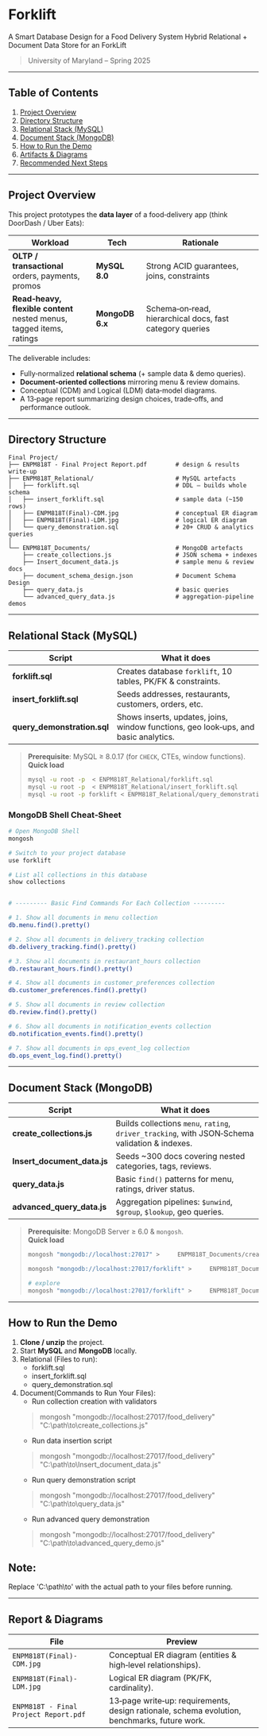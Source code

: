 # Forklift
 A Smart Database Design for a Food Delivery System
Hybrid Relational + Document Data Store for an ForkLift
> University of Maryland – Spring 2025  

---

## Table of Contents
1. [Project Overview](#project-overview)  
2. [Directory Structure](#directory-structure)  
3. [Relational Stack (MySQL)](#relational-stack-mysql)  
4. [Document Stack (MongoDB)](#document-stack-mongodb)  
5. [How to Run the Demo](#how-to-run-the-demo)  
6. [Artifacts & Diagrams](#artifacts--diagrams)  
7. [Recommended Next Steps](#recommended-next-steps)

---

## Project Overview
This project prototypes the **data layer** of a food‑delivery app (think DoorDash / Uber Eats):

| Workload | Tech | Rationale |
|----------|------|-----------|
| **OLTP / transactional**<br>orders, payments, promos | **MySQL 8.0** | Strong ACID guarantees, joins, constraints |
| **Read‑heavy, flexible content**<br>nested menus, tagged items, ratings | **MongoDB 6.x** | Schema‑on‑read, hierarchical docs, fast category queries |

The deliverable includes:
* Fully‑normalized **relational schema** (+ sample data & demo queries).  
* **Document‑oriented collections** mirroring menu & review domains.  
* Conceptual (CDM) and Logical (LDM) data‑model diagrams.  
* A 13‑page report summarizing design choices, trade‑offs, and performance outlook.

---

## Directory Structure
```
Final Project/
├── ENPM818T - Final Project Report.pdf        # design & results write‑up
├── ENPM818T_Relational/                       # MySQL artefacts
│   ├── forklift.sql                           # DDL – builds whole schema
│   ├── insert_forklift.sql                    # sample data (~150 rows)
│   ├── ENPM818T(Final)-CDM.jpg                # conceptual ER diagram
│   ├── ENPM818T(Final)-LDM.jpg                # logical ER diagram
│   └── query_demonstration.sql                # 20+ CRUD & analytics queries
│            
└── ENPM818T_Documents/                        # MongoDB artefacts
    ├── create_collections.js                  # JSON schema + indexes
    ├── Insert_document_data.js                # sample menu & review docs
    ├── document_schema_design.json            # Document Schema Design
    ├── query_data.js                          # basic queries
    └── advanced_query_data.js                 # aggregation‑pipeline demos
```

---

## Relational Stack (MySQL)

| Script | What it does |
|--------|--------------|
| **forklift.sql** | Creates database `forklift`, 10 tables, PK/FK & constraints. |
| **insert_forklift.sql** | Seeds addresses, restaurants, customers, orders, etc. |
| **query_demonstration.sql** | Shows inserts, updates, joins, window functions, geo look‑ups, and basic analytics. |

> **Prerequisite**: MySQL ≥ 8.0.17 (for `CHECK`, CTEs, window functions).  
> **Quick load**  
> ```bash
> mysql -u root -p  < ENPM818T_Relational/forklift.sql
> mysql -u root -p  < ENPM818T_Relational/insert_forklift.sql
> mysql -u root -p forklift < ENPM818T_Relational/query_demonstration.sql
> ```
### MongoDB Shell Cheat‑Sheet

```bash
# Open MongoDB Shell
mongosh

# Switch to your project database
use forklift

# List all collections in this database
show collections


# --------- Basic Find Commands For Each Collection ---------

# 1. Show all documents in menu collection
db.menu.find().pretty()

# 2. Show all documents in delivery_tracking collection
db.delivery_tracking.find().pretty()

# 3. Show all documents in restaurant_hours collection
db.restaurant_hours.find().pretty()

# 4. Show all documents in customer_preferences collection
db.customer_preferences.find().pretty()

# 5. Show all documents in review collection
db.review.find().pretty()

# 6. Show all documents in notification_events collection
db.notification_events.find().pretty()

# 7. Show all documents in ops_event_log collection
db.ops_event_log.find().pretty()
```


---

## Document Stack (MongoDB)

| Script | What it does |
|--------|--------------|
| **create_collections.js** | Builds collections `menu`, `rating`, `driver_tracking`, with JSON‑Schema validation & indexes. |
| **Insert_document_data.js** | Seeds ~300 docs covering nested categories, tags, reviews. |
| **query_data.js** | Basic `find()` patterns for menu, ratings, driver status. |
| **advanced_query_data.js** | Aggregation pipelines: `$unwind`, `$group`, `$lookup`, geo queries. |

> **Prerequisite**: MongoDB Server ≥ 6.0 & `mongosh`.  
> **Quick load**  
> ```bash
> mongosh "mongodb://localhost:27017" >     ENPM818T_Documents/create_collections.js
>
> mongosh "mongodb://localhost:27017/forklift" >     ENPM818T_Documents/Insert_document_data.js
>
> # explore
> mongosh "mongodb://localhost:27017/forklift" >     ENPM818T_Documents/query_data.js
> ```

---

## How to Run the Demo

1. **Clone / unzip** the project.  
2. Start **MySQL** and **MongoDB** locally.  
3. Relational (Files to run):
   * forklift.sql
   * insert_forklift.sql
   * query_demonstration.sql
4. Document(Commands to Run Your Files):
   * Run collection creation with validators
   > mongosh "mongodb://localhost:27017/food_delivery" "C:\path\to\create_collections.js"
   * Run data insertion script
   > mongosh "mongodb://localhost:27017/food_delivery" "C:\path\to\Insert_document_data.js"
   * Run query demonstration script
   > mongosh "mongodb://localhost:27017/food_delivery" "C:\path\to\query_data.js"
   * Run advanced query demonstration 
   > mongosh "mongodb://localhost:27017/food_delivery" "C:\path\to\advanced_query_demo.js"


Note:
-----
Replace 'C:\path\to\' with the actual path to your files before running.


---

## Report & Diagrams
| File | Preview                                                                                      |
|------|----------------------------------------------------------------------------------------------|
| `ENPM818T(Final)-CDM.jpg` | Conceptual ER diagram (entities & high‑level relationships).                                 |
| `ENPM818T(Final)-LDM.jpg` | Logical ER diagram (PK/FK, cardinality).                                                     |
| `ENPM818T - Final Project Report.pdf` | 13‑page write‑up: requirements, design rationale, schema evolution, benchmarks, future work. |
